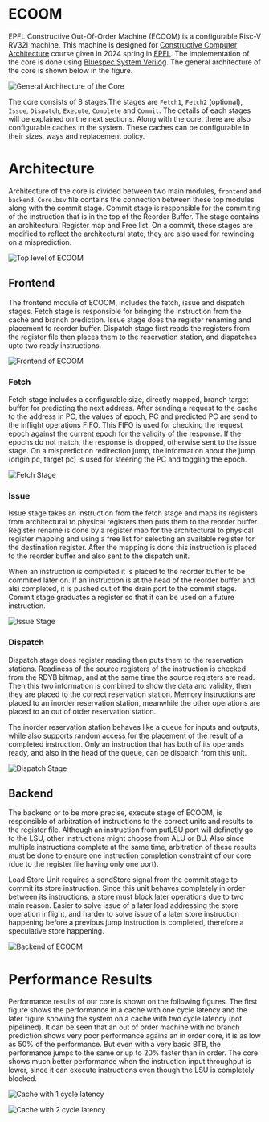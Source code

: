 # ECOOM
EPFL Constructive Out-Of-Order Machine (ECOOM) is a configurable Risc-V RV32I machine. This machine is designed for [Constructive Computer Architecture](https://edu.epfl.ch/coursebook/en/constructive-computer-architecture-CS-629) course given in 2024 spring in [EPFL](https://www.epfl.ch/en/). The implementation of the core is done using [Bluespec System Verilog](https://bluespec.com). The general architecture of the core is shown below in the figure. 

![General Architecture of the Core](docs/core.png)

The core consists of 8 stages.The stages are `Fetch1`, `Fetch2` (optional), `Issue`, `Dispatch`, `Execute`, `Complete` and `Commit`. The details of each stages will be explained on the next sections. Along with the core, there are also configurable caches in the system. These caches can be configurable in their sizes, ways and replacement policy.

# Architecture
Architecture of the core is divided between two main modules, `frontend` and `backend`. `Core.bsv` file contains the connection between these top modules along with the commit stage. Commit stage is responsible for the commiting of the instruction that is in the top of the Reorder Buffer. The stage contains an architectural Register map and Free list. On a commit, these stages are modified to reflect the architectural state, they are also used for rewinding on a misprediction.

![Top level of ECOOM](docs/top_level.png)

## Frontend
The frontend module of ECOOM, includes the fetch, issue and dispatch stages. Fetch stage is responsible for bringing the instruction from the cache and branch prediction. Issue stage does the register renaming and placement to reorder buffer. Dispatch stage first reads the registers from the register file then places them to the reservation station, and dispatches upto two ready instructions.

![Frontend of ECOOM](docs/frontend.png)

### Fetch
Fetch stage includes a configurable size, directly mapped, branch target buffer for predicting the next address. After sending a request to the cache to the address in PC, the values of epoch, PC and predicted PC are send to the inflight operations FIFO. This FIFO is used for checking the request epoch against the current epoch for the validity of the response. If the epochs do not match, the response is dropped, otherwise sent to the issue stage. On a misprediction redirection jump, the information about the jump (origin pc, target pc) is used for steering the PC and toggling the epoch.

![Fetch Stage](docs/fetch.png)

### Issue
Issue stage takes an instruction from the fetch stage and maps its registers from architectural to physical registers then puts them to the reorder buffer. Register rename is done by a register map for the architectural to physical register mapping and using a free list for selecting an available register for the destination register. After the mapping is done this instruction is placed to the reorder buffer and also sent to the dispatch unit.

When an instruction is completed it is placed to the reorder buffer to be commited later on. If an instruction is at the head of the reorder buffer and alsi completed, it is pushed out of the drain port to the commit stage. Commit stage graduates a register so that it can be used on a future instruction.

![Issue Stage](docs/issue.png)

### Dispatch
Dispatch stage does register reading then puts them to the reservation stations. Readiness of the source registers of the instruction is checked from the RDYB bitmap, and at the same time the source registers are read. Then this two information is combined to show the data and validity, then they are placed to the correct reservation station. Memory instructions are placed to an inorder reservation station, meanwhile the other operations are placed to an out of otder reservation station.

The inorder reservation station behaves like a queue for inputs and outputs, while also supports random access for the placement of the result of a completed instruction. Only an instruction that has both of its operands ready, and also in the head of the queue, can be dispatch from this unit.

![Dispatch Stage](docs/dispatch.png)

## Backend
The backend or to be more precise, execute stage of ECOOM, is responsible of arbitration of instructions to the correct units and results to the register file. Although an instruction from putLSU port will definetly go to the LSU, other instructions might choose from ALU or BU. Also since multiple instructions complete at the same time, arbitration of these results must be done to ensure one instruction completion constraint of our core (due to the register file having only one port).

Load Store Unit requires a sendStore signal from the commit stage to commit its store instruction. Since this unit behaves completely in order between its instructions, a store must block later operations due to two main reason. Easier to solve issue of a later load addressing the store operation inflight, and harder to solve issue of a later store instruction happening before a previous jump instruction is completed, therefore a speculative store happening.

![Backend of ECOOM](docs/backend.png)

# Performance Results
Performance results of our core is shown on the following figures. The first figure shows the performance in a cache with one cycle latency and the later figure showing the system on a cache with two cycle latency (not pipelined). It can be seen that an out of order machine with no branch prediction shows very poor performance agains an in order core, it is as low as 50% of the performance. But even with a very basic BTB, the performance jumps to the same 
or up to 20% faster than in order. The core shows much better performance when the instruction input throughput is lower, since it can execute instructions even though the LSU is completely blocked. 

![Cache with 1 cycle latency](docs/perf_1d.jpeg)

![Cache with 2 cycle latency](docs/perf_2d.jpeg)